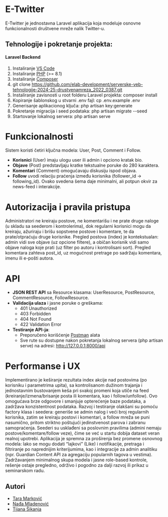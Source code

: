 
# E-Twitter
E-Twitter je jednostavna Laravel aplikacija koja modeluje osnovne funkcionalnosti društvene mreže nalik Twitter-u.

## Tehnologije i pokretanje projekta:
#### Laravel Backend
1. Instaliranje [VS Code](https://code.visualstudio.com/download)  
3. Instaliranje [PHP](https://www.php.net/downloads) (>= 8.1)
4. Instaliranje [Composer](https://getcomposer.org/download/)
5. git clone https://github.com/elab-development/serverske-veb-tehnologije-2024-25-drustvenamreza_2022_0387.git
6. Instaliranje zavisnosti u root folderu Laravel projekta: composer install
7. Kopiranje šablonskog u stvarni .env fajl: cp .env.example .env
8. Generisanje aplikacionog ključa: php artisan key:generate
9. Pokretanje migracija i seed podataka: php artisan migrate --seed
10. Startovanje lokalnog servera: php artisan serve

# Funkcionalnosti
Sistem koristi četiri ključna modela: User, Post, Comment i Follow. 
- **Korisnici** (User) imaju ulogu user ili admin i opciono kratak bio.
- **Objave** (Post) predstavljaju kratke tekstualne poruke do 280 karaktera.
- **Komentari** (Comment) omogućavaju diskusiju ispod objava.
- **Follow** uvodi relaciju praćenja između korisnika (follower_id → following_id).
Ovako svedena šema daje minimalni, ali potpun okvir za news-feed i interakcije.

# Autorizacija i pravila pristupa
Administratori ne kreiraju postove, ne komentarišu i ne prate druge naloge (u skladu sa seederom i kontrolerima), dok regularni korisnici mogu da kreiraju, ažuriraju i brišu sopstvene postove i komentare, te da prate/otpraćuju druge korisnike. Pregled postova (index) je kontekstualan: admin vidi sve objave (uz opcione filtere), a običan korisnik vidi samo objave naloga koje prati (uz filter po autoru i kontrolisani sort). Pregled komentara zahteva post_id, uz mogućnost pretrage po sadržaju komentara, imenu ili e-pošti autora.

# API
- **JSON REST API** sa Resource klasama: UserResource, PostResource, CommentResource, FollowResource.
- **Validacija ulaza** i jasne poruke o greškama:
  - 401 Unauthorized
  - 403 Forbidden
  - 404 Not Found
  - 422 Validation Error
- **Testiranje API-ja**:
  - Preporučeno korišćenje [Postman](https://www.postman.com/) alata
  - Sve rute su dostupne nakon pokretanja lokalnog servera (php artisan serve) na adresi: http://127.0.0.1:8000/api

# Performanse i UX 
Implementirano je keširanje rezultata index akcije nad postovima (po korisniku i parametrima upita), sa kontrolisanom dužinom trajanja i jednostavnim bustovanjem keša pri svakoj promeni koja utiče na feed (kreiranje/izmena/brisanje posta ili komentara, kao i follow/unfollow). Ovo omogućava brze odgovore i smanjuje opterećenje baze podataka, a zadržava konzistentnost podataka.
Razvoj i testiranje olakšani su pomoću factory klasa i seedera: generiše se admin nalog i veći broj regularnih korisnika, zatim se kreiraju postovi i komentari, a follow mreža se puni nasumično, pritom striktno poštujući jedinstvenost parova i zabranu samopraćenja. Seederi su usklađeni sa poslovnim pravilima (admini nemaju postove/komentare/follow veze), čime se već u startu dobija dataset veran realnoj upotrebi.
Aplikacija je spremna za proširenja bez promene osnovnog modela: lako se mogu dodati “lajkovi” (Like) i notifikacije, pretraga i filtriranje po naprednijim kriterijumima, kao i integracije za admin analitiku (npr. Guardian Content API za agregaciju popularnih tagova u vestima). Zadržavanjem minimalnog skupa modela i jasne role-based kontrole, rešenje ostaje pregledno, održivo i pogodno za dalji razvoj ili prikaz u seminarskom radu.

## Autori
- [Tara Marković](https://github.com/TaraMarkovic)
- [Nađa Mladenović](https://github.com/nadjamladenovic)
- [Tijana Šikanja](https://github.com/TijanaSikanja)
